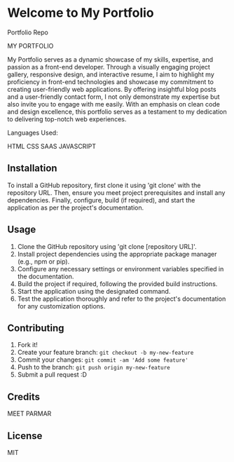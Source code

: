 # Welcome to My Portfolio

Portfolio Repo

MY PORTFOLIO

My Portfolio serves as a dynamic showcase of my skills, expertise, and passion as a front-end developer. Through a visually engaging project gallery, responsive design, and interactive resume, I aim to highlight my proficiency in front-end technologies and showcase my commitment to creating user-friendly web applications. By offering insightful blog posts and a user-friendly contact form, I not only demonstrate my expertise but also invite you to engage with me easily. With an emphasis on clean code and design excellence, this portfolio serves as a testament to my dedication to delivering top-notch web experiences.

Languages Used:

HTML
CSS
SAAS
JAVASCRIPT

## Installation

To install a GitHub repository, first clone it using 'git clone' with the repository URL. Then, ensure you meet project prerequisites and install any dependencies. Finally, configure, build (if required), and start the application as per the project's documentation.

## Usage

1. Clone the GitHub repository using 'git clone [repository URL]'.
2. Install project dependencies using the appropriate package manager (e.g., npm or pip).
3. Configure any necessary settings or environment variables specified in the documentation.
4. Build the project if required, following the provided build instructions.
5. Start the application using the designated command.
6. Test the application thoroughly and refer to the project's documentation for any customization
   options.

## Contributing

1. Fork it!
2. Create your feature branch: `git checkout -b my-new-feature`
3. Commit your changes: `git commit -am 'Add some feature'`
4. Push to the branch: `git push origin my-new-feature`
5. Submit a pull request :D

## Credits

MEET PARMAR

## License

MIT
